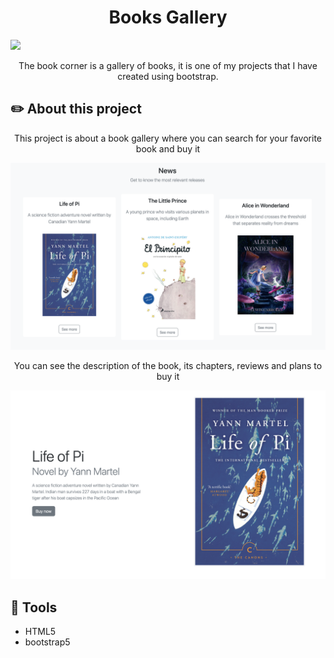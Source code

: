 <h1 align="center">Books Gallery</h1>
<img src="images/banner-gallery.png">
<p align="center">The book corner is a gallery of books, it is one of my projects that I have created using bootstrap.</p>

## ✏️ About this project

<p align="center"> This project is about a book gallery where you can search for your favorite book and buy it </p>

<img src="images/content.png">

<p align="center">You can see the description of the book, its chapters, reviews and plans to buy it
</p>

<img src="images/pi-page.png">

## 👾 Tools

- HTML5
- bootstrap5
